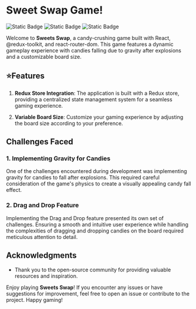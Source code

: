 # Sweet Swap Game!
![Static Badge](https://img.shields.io/badge/@reduxjs/toolkit-2.0.1-purple) ![Static Badge](https://img.shields.io/badge/react-18.2.01-blue) ![Static Badge](https://img.shields.io/badge/react--redux-9.0.4-green)

Welcome to **Sweets Swap**, a candy-crushing game built with React, @redux-toolkit, and react-router-dom. This game features a dynamic gameplay experience with candies falling due to gravity after explosions and a customizable board size.

 

## ⭐Features

1.  **Redux Store Integration**: The application is built with a Redux store, providing a centralized state management system for a seamless gaming experience. 
    
3.  **Variable Board Size**: Customize your gaming experience by adjusting the board size according to your preference.

## Challenges Faced

### 1. Implementing Gravity for Candies

One of the challenges encountered during development was implementing gravity for candies to fall after explosions. This required careful consideration of the game's physics to create a visually appealing candy fall effect.

### 2. Drag and Drop Feature

Implementing the Drag and Drop feature presented its own set of challenges. Ensuring a smooth and intuitive user experience while handling the complexities of dragging and dropping candies on the board required meticulous attention to detail.

## Acknowledgments

-   Thank you to the open-source community for providing valuable resources and inspiration.

Enjoy playing **Sweets Swap**! If you encounter any issues or have suggestions for improvement, feel free to open an issue or contribute to the project. Happy gaming! 

